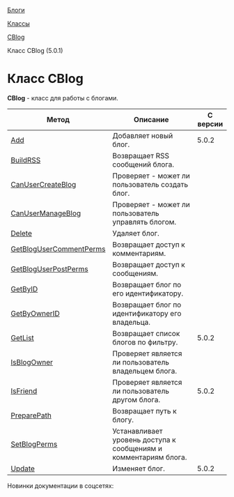 [Блоги](/api_help/blogs/index.php)

[Классы](/api_help/blogs/classes/index.php)

[CBlog](/api_help/blogs/classes/cblog/index.php)

Класс CBlog (5.0.1)

Класс CBlog
===========

**CBlog** - класс для работы с блогами.

| Метод | Описание | С версии |
| --- | --- | --- |
| [Add](/api_help/blogs/classes/cblog/add.php) | Добавляет новый блог. | 5.0.2 |
| [BuildRSS](/api_help/blogs/classes/cblog/buildrss.php) | Возвращает RSS сообщений блога. |  |
| [CanUserCreateBlog](/api_help/blogs/classes/cblog/canusercreateblog.php) | Проверяет - может ли пользователь создать блог. |  |
| [CanUserManageBlog](/api_help/blogs/classes/cblog/canusermanageblog.php) | Проверяет - может ли пользователь управлять блогом. |  |
| [Delete](/api_help/blogs/classes/cblog/delete.php) | Удаляет блог. |  |
| [GetBlogUserCommentPerms](/api_help/blogs/classes/cblog/getblogusercommentperms.php) | Возвращает доступ к комментариям. |  |
| [GetBlogUserPostPerms](/api_help/blogs/classes/cblog/getbloguserpostperms.php) | Возвращает доступ к сообщениям. |  |
| [GetByID](/api_help/blogs/classes/cblog/getbyid.php) | Возвращает блог по его идентификатору. |  |
| [GetByOwnerID](/api_help/blogs/classes/cblog/getbyownerid.php) | Возвращает блог по идентификатору его владельца. |  |
| [GetList](/api_help/blogs/classes/cblog/getlist.php) | Возвращает список блогов по фильтру. | 5.0.2 |
| [IsBlogOwner](/api_help/blogs/classes/cblog/isblogowner.php) | Проверяет является ли пользователь владельцем блога. |  |
| [IsFriend](/api_help/blogs/classes/cblog/isfriend.php) | Проверяет является ли пользователь другом блога. | 5.0.2 |
| [PreparePath](/api_help/blogs/classes/cblog/preparepath.php) | Возвращает путь к блогу. |  |
| [SetBlogPerms](/api_help/blogs/classes/cblog/setblogperms.php) | Устанавливает уровень доступа к сообщениям и комментариям блога. |  |
| [Update](/api_help/blogs/classes/cblog/update.php) | Изменяет блог. | 5.0.2 |

Новинки документации в соцсетях: